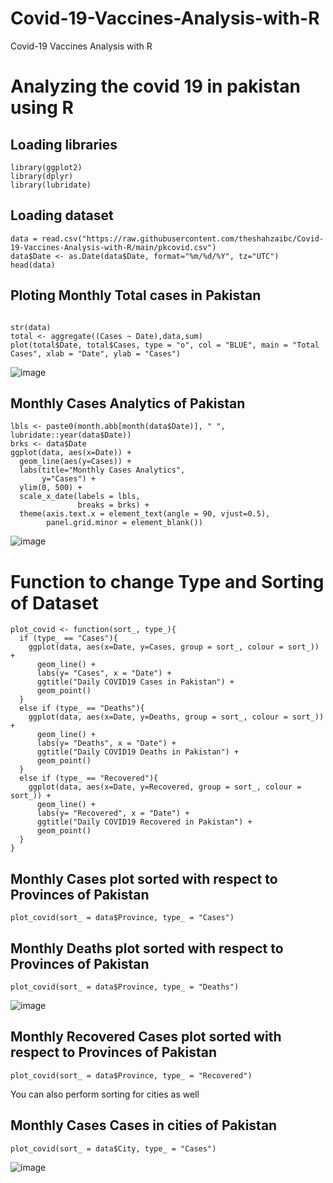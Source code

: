 # Covid-19-Vaccines-Analysis-with-R
Covid-19 Vaccines Analysis with R


# Analyzing the covid 19 in pakistan using R

## Loading libraries

```{r message=FALSE, warning=FALSE}
library(ggplot2)
library(dplyr)
library(lubridate)
```

## Loading dataset

```{r message=FALSE, warning=FALSE}
data = read.csv("https://raw.githubusercontent.com/theshahzaibc/Covid-19-Vaccines-Analysis-with-R/main/pkcovid.csv")
data$Date <- as.Date(data$Date, format="%m/%d/%Y", tz="UTC")
head(data)
```

## Ploting Monthly Total cases in Pakistan

```{r message=FALSE, warning=FALSE}

str(data)
total <- aggregate((Cases ~ Date),data,sum)
plot(total$Date, total$Cases, type = "o", col = "BLUE", main = "Total Cases", xlab = "Date", ylab = "Cases")

```
![image](https://i.imgur.com/a6oHVaL.png)
## Monthly Cases Analytics of Pakistan

```{r message=FALSE, warning=FALSE}
lbls <- paste0(month.abb[month(data$Date)], " ", lubridate::year(data$Date))
brks <- data$Date
ggplot(data, aes(x=Date)) + 
  geom_line(aes(y=Cases)) + 
  labs(title="Monthly Cases Analytics", 
       y="Cases") +
  ylim(0, 500) + 
  scale_x_date(labels = lbls, 
               breaks = brks) +
  theme(axis.text.x = element_text(angle = 90, vjust=0.5),
        panel.grid.minor = element_blank())

```
![image](https://i.imgur.com/rUJMMUI.png)

# Function to change Type and Sorting of Dataset

```{r message=FALSE, warning=FALSE}
plot_covid <- function(sort_, type_){
  if (type_ == "Cases"){
    ggplot(data, aes(x=Date, y=Cases, group = sort_, colour = sort_)) +
      geom_line() +
      labs(y= "Cases", x = "Date") +
      ggtitle("Daily COVID19 Cases in Pakistan") +
      geom_point()
  }
  else if (type_ == "Deaths"){
    ggplot(data, aes(x=Date, y=Deaths, group = sort_, colour = sort_)) +
      geom_line() +
      labs(y= "Deaths", x = "Date") +
      ggtitle("Daily COVID19 Deaths in Pakistan") +
      geom_point()
  }
  else if (type_ == "Recovered"){
    ggplot(data, aes(x=Date, y=Recovered, group = sort_, colour = sort_)) +
      geom_line() +
      labs(y= "Recovered", x = "Date") +
      ggtitle("Daily COVID19 Recovered in Pakistan") +
      geom_point()
  }
}
```

## Monthly Cases plot sorted with respect to Provinces of Pakistan

```{r message=FALSE, warning=FALSE}
plot_covid(sort_ = data$Province, type_ = "Cases")
```

## Monthly Deaths plot sorted with respect to Provinces of Pakistan

```{r message=FALSE, warning=FALSE}
plot_covid(sort_ = data$Province, type_ = "Deaths")

```
![image](https://i.imgur.com/xiwtXO7.png)

## Monthly Recovered Cases plot sorted with respect to Provinces of Pakistan

```{r message=FALSE, warning=FALSE}
plot_covid(sort_ = data$Province, type_ = "Recovered")

```

You can also perform sorting for cities as well

## Monthly Cases Cases in cities of Pakistan

```{r message=FALSE, warning=FALSE}
plot_covid(sort_ = data$City, type_ = "Cases")

```

![image](https://i.imgur.com/aYMV4Cr.jpg)
